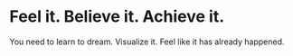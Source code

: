 <!-- title: Visualizing the Future -->

# Feel it. Believe it. Achieve it.

You need to learn to dream. Visualize it. 
Feel like it has already happened.



